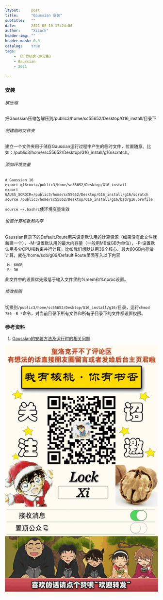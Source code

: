 ```yaml
---
layout:     post
title:      "Gaussian 安装"
subtitle:   ""
date:       2021-08-10 17:24:00
author:     "XiLock"
header-img: ""
header-mask: 0.3
catalog:    true
tags:
    - 《斤竹精舍·游艺集》
    - Gaussian
    - 2021

---
```


### 安装
###### 解压缩
把Gaussian压缩包解压到/public3/home/sc55652/Desktop/G16_install/目录下

###### 创建临时文件夹
建立一个文件夹用于储存Gaussian运行过程中产生的临时文件，位置随意。比如：/public3/home/sc55652/Desktop/G16_install/g16/scratch。

###### 添加环境变量
```
# Gaussian 16
export g16root=/public3/home/sc55652/Desktop/G16_install
export GAUSS_SCRDIR=/public3/home/sc55652/Desktop/G16_install/g16/scratch
source /public3/home/sc55652/Desktop/G16_install/g16/bsd/g16.profile
```

`source ~/.bashrc`使环境变量生效

###### 设置计算核数和内存
Gaussian目录下的Default.Route用来设定默认用的计算资源（如果没有此文件就新建一个），-M-设置默认用的最大内存量（一般用MB或GB为单位），-P-设置默认用多少CPU核数来并行计算。比如我们想默认用36个核心、最大60GB内存做计算，就在/home/sob/g09/Default.Route里面写入以下内容
```
-M- 60GB
-P- 36
```
此文件中的设置优先级低于输入文件里的%mem和%nproc设置。

###### 修改权限
切换到`/public3/home/sc55652/Desktop/G16_install/g16/`目录，运行`chmod 750 -R *`命令，对当前目录下所有文件和所有子目录下的文件都设置权限。


### 参考资料
1. [Gaussian的安装方法及运行时的相关问题](http://sobereva.com/439)

![](/img/wc-tail.GIF)
